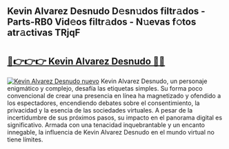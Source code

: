 ## Kevin Alvarez Desnudo D𝚎sn𝚞dos filtr𝚊dos - Parts-RB0 Vid𝚎os filtr𝚊dos - N𝚞evas f𝚘tos atr𝚊ctivas TRjqF

# <h2><a href="http://mbdwlgj.tromn.icu/?c=Kevin+Alvarez+Desnudo">🔗👉👉👉 Kevin Alvarez Desnudo 🔗🔗</a></h2>

[![Kevin Alvarez Desnudo nuevo](https://i.imgur.com/pEAQMta.gif)](http://mbdwlgj.tromn.icu/?c=Kevin+Alvarez+Desnudo)
Kevin Alvarez Desnudo, un personaje enigmático y complejo, desafía las etiquetas simples. Su forma poco convencional de crear una presencia en línea ha magnetizado y ofendido a los espectadores, encendiendo debates sobre el consentimiento, la privacidad y la esencia de las sociedades virtuales. A pesar de la incertidumbre de sus próximos pasos, su impacto en el panorama digital es significativo. Armada con una tenacidad inquebrantable y un encanto innegable, la influencia de Kevin Alvarez Desnudo en el mundo virtual no tiene límites.
